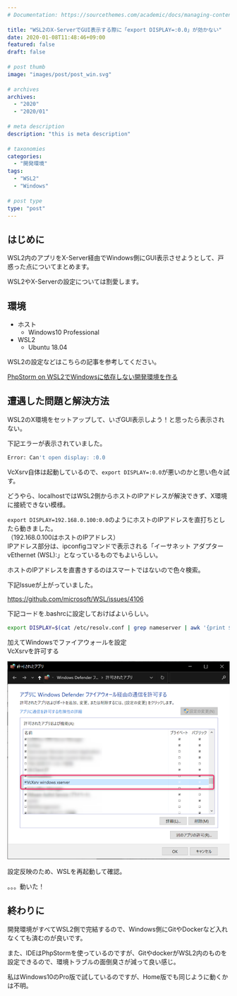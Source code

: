 ```yaml
---
# Documentation: https://sourcethemes.com/academic/docs/managing-content/

title: "WSL2のX-ServerでGUI表示する際に「export DISPLAY=:0.0」が効かない"
date: 2020-01-08T11:48:46+09:00
featured: false
draft: false

# post thumb
image: "images/post/post_win.svg"

# archives
archives:
  - "2020"
  - "2020/01"

# meta description
description: "this is meta description"

# taxonomies
categories:
  - "開発環境"
tags:
  - "WSL2"
  - "Windows"

# post type
type: "post"
---
```


## はじめに

WSL2内のアプリをX-Server経由でWindows側にGUI表示させようとして、戸惑った点についてまとめます。

WSL2やX-Serverの設定については割愛します。

## 環境

- ホスト
    - Windows10 Professional
- WSL2
    - Ubuntu 18.04

WSL2の設定などはこちらの記事を参考してください。

[PhpStorm on WSL2でWindowsに依存しない開発環境を作る](/blog/2020/01/docker-on-wsl2-development-environment/)


## 遭遇した問題と解決方法

WSL2のX環境をセットアップして、いざGUI表示しよう！と思ったら表示されない。

下記エラーが表示されていました。

```bash
Error: Can't open display: :0.0
```

VcXsrv自体は起動しているので、```export DISPLAY=:0.0```が悪いのかと思い色々試す。

どうやら、localhostではWSL2側からホストのIPアドレスが解決できず、X環境に接続できない模様。

```export DISPLAY=192.168.0.100:0.0```のようにホストのIPアドレスを直打ちとしたら動きました。  
（192.168.0.100はホストのIPアドレス）  
IPアドレス部分は、ipconfigコマンドで表示される「イーサネット アダプター vEthernet (WSL):」となっているものでもよいらしい。

ホストのIPアドレスを直書きするのはスマートではないので色々検索。

下記Issueが上がっていました。

https://github.com/microsoft/WSL/issues/4106

下記コードを.bashrcに設定しておけばよいらしい。

```bash
export DISPLAY=$(cat /etc/resolv.conf | grep nameserver | awk '{print $2}'):0.0
```

加えてWindowsでファイアウォールを設定  
VcXsrvを許可する

![ファイアウォール設定](img-01.png)

設定反映のため、WSLを再起動して確認。

。。。動いた！


## 終わりに

開発環境がすべてWSL2側で完結するので、Windows側にGitやDockerなど入れなくても済むのが良いです。

また、IDEはPhpStormを使っているのですが、GitやdockerがWSL2内のものを設定できるので、環境トラブルの面倒臭さが減って良い感じ。

私はWindows10のPro版で試しているのですが、Home版でも同じように動くかは不明。
